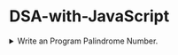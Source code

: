 # DSA-with-JavaScript

<details >
<summary>
Write an Program Palindrome Number.
</summary>

---

```
let isPalindrome = function(number) {
return number<0 ? false: number === +number.toString().split('').reverse().join('');
}

const result = isPalindrome(123)
console.log(result)
```

</details>
<br>
